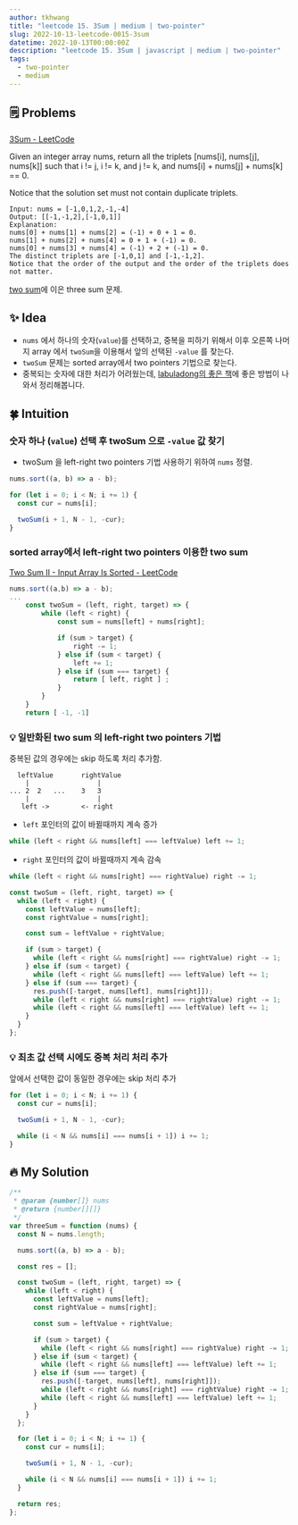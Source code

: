 ```yaml
---
author: tkhwang
title: "leetcode 15. 3Sum | medium | two-pointer"
slug: 2022-10-13-leetcode-0015-3sum
datetime: 2022-10-13T00:00:00Z
description: "leetcode 15. 3Sum | javascript | medium | two-pointer"
tags:
  - two-pointer
  - medium
---
```


## 🗒️ Problems

[3Sum - LeetCode](https://leetcode.com/problems/3sum/)

Given an integer array nums, return all the triplets [nums[i], nums[j], nums[k]] such that i != j, i != k, and j != k, and nums[i] + nums[j] + nums[k] == 0.

Notice that the solution set must not contain duplicate triplets.

```
Input: nums = [-1,0,1,2,-1,-4]
Output: [[-1,-1,2],[-1,0,1]]
Explanation:
nums[0] + nums[1] + nums[2] = (-1) + 0 + 1 = 0.
nums[1] + nums[2] + nums[4] = 0 + 1 + (-1) = 0.
nums[0] + nums[3] + nums[4] = (-1) + 2 + (-1) = 0.
The distinct triplets are [-1,0,1] and [-1,-1,2].
Notice that the order of the output and the order of the triplets does not matter.
```

[two sum](https://leetcode.com/problems/two-sum/)에 이은 three sum 문제.

## ✨ Idea

- `nums` 에서 하나의 숫자(`value`)를 선택하고, 중복을 피하기 위해서 이후 오른쪽 나머지 array 에서 `twoSum`을 이용해서 앞의 선택된 `-value` 를 찾는다.
- `twoSum` 문제는 sorted array에서 two pointers 기법으로 찾는다.
- 중복되는 숫자에 대한 처리가 어려웠는데, [labuladong의 좋은 책](https://www.aladin.co.kr/shop/wproduct.aspx?ItemId=301923855&start=slayer)에 좋은 방법이 나와서 정리해봅니다.

## 🍀 Intuition

### 숫자 하나 (`value`) 선택 후 twoSum 으로 `-value` 값 찾기

- twoSum 을 left-right two pointers 기법 사용하기 위하여 `nums` 정렬.

```javascript
nums.sort((a, b) => a - b);

for (let i = 0; i < N; i += 1) {
  const cur = nums[i];

  twoSum(i + 1, N - 1, -cur);
}
```

### sorted array에서 left-right two pointers 이용한 two sum

[Two Sum II - Input Array Is Sorted - LeetCode](https://leetcode.com/problems/two-sum-ii-input-array-is-sorted/)

```javascript
nums.sort((a,b) => a - b);
...
    const twoSum = (left, right, target) => {
        while (left < right) {
            const sum = nums[left] + nums[right];

            if (sum > target) {
                right -= 1;
            } else if (sum < target) {
                left += 1;
            } else if (sum === target) {
                return [ left, right ] ;
            }
        }
    }
    return [ -1, -1]
```

### 💡 일반화된 two sum 의 left-right two pointers 기법

중복된 값의 경우에는 skip 하도록 처리 추가함.

```
  leftValue       rightValue
    |                 |
... 2  2   ...    3   3
    |                 |
   left ->        <- right
```

- `left` 포인터의 값이 바뀔때까지 계속 증가

```javascript
while (left < right && nums[left] === leftValue) left += 1;
```

- `right` 포인터의 값이 바뀔때까지 계속 감속

```javascript
while (left < right && nums[right] === rightValue) right -= 1;
```

```javascript
const twoSum = (left, right, target) => {
  while (left < right) {
    const leftValue = nums[left];
    const rightValue = nums[right];

    const sum = leftValue + rightValue;

    if (sum > target) {
      while (left < right && nums[right] === rightValue) right -= 1;
    } else if (sum < target) {
      while (left < right && nums[left] === leftValue) left += 1;
    } else if (sum === target) {
      res.push([-target, nums[left], nums[right]]);
      while (left < right && nums[right] === rightValue) right -= 1;
      while (left < right && nums[left] === leftValue) left += 1;
    }
  }
};
```

### 💡 최초 값 선택 시에도 중복 처리 처리 추가

앞에서 선택한 값이 동일한 경우에는 skip 처리 추가

```javascript
for (let i = 0; i < N; i += 1) {
  const cur = nums[i];

  twoSum(i + 1, N - 1, -cur);

  while (i < N && nums[i] === nums[i + 1]) i += 1;
}
```

## 🔥 My Solution

```javascript
/**
 * @param {number[]} nums
 * @return {number[][]}
 */
var threeSum = function (nums) {
  const N = nums.length;

  nums.sort((a, b) => a - b);

  const res = [];

  const twoSum = (left, right, target) => {
    while (left < right) {
      const leftValue = nums[left];
      const rightValue = nums[right];

      const sum = leftValue + rightValue;

      if (sum > target) {
        while (left < right && nums[right] === rightValue) right -= 1;
      } else if (sum < target) {
        while (left < right && nums[left] === leftValue) left += 1;
      } else if (sum === target) {
        res.push([-target, nums[left], nums[right]]);
        while (left < right && nums[right] === rightValue) right -= 1;
        while (left < right && nums[left] === leftValue) left += 1;
      }
    }
  };

  for (let i = 0; i < N; i += 1) {
    const cur = nums[i];

    twoSum(i + 1, N - 1, -cur);

    while (i < N && nums[i] === nums[i + 1]) i += 1;
  }

  return res;
};
```
